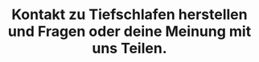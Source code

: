 ---
order: 50
href: /kontakt
value: Kontakt
title: Kontakt zu Tiefschlafen herstellen und Fragen oder deine Meinung mit uns Teilen.
external: false
navigation: true
footer: true
---